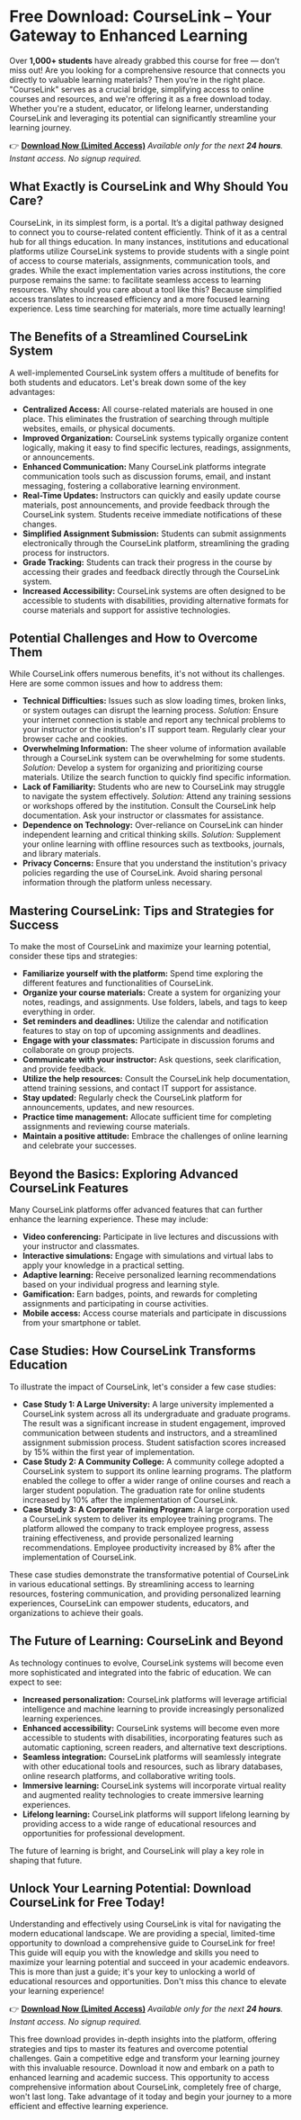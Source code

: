 # Free Download: CourseLink – Your Gateway to Enhanced Learning

Over **1,000+ students** have already grabbed this course for free — don’t miss out! Are you looking for a comprehensive resource that connects you directly to valuable learning materials? Then you’re in the right place. "CourseLink" serves as a crucial bridge, simplifying access to online courses and resources, and we're offering it as a free download today. Whether you're a student, educator, or lifelong learner, understanding CourseLink and leveraging its potential can significantly streamline your learning journey.

👉 **[Download Now (Limited Access)](https://udemywork.com/courselink)**
_Available only for the next **24 hours**. Instant access. No signup required._

## What Exactly is CourseLink and Why Should You Care?

CourseLink, in its simplest form, is a portal. It’s a digital pathway designed to connect you to course-related content efficiently. Think of it as a central hub for all things education. In many instances, institutions and educational platforms utilize CourseLink systems to provide students with a single point of access to course materials, assignments, communication tools, and grades. While the exact implementation varies across institutions, the core purpose remains the same: to facilitate seamless access to learning resources. Why should you care about a tool like this? Because simplified access translates to increased efficiency and a more focused learning experience. Less time searching for materials, more time actually learning!

## The Benefits of a Streamlined CourseLink System

A well-implemented CourseLink system offers a multitude of benefits for both students and educators. Let's break down some of the key advantages:

*   **Centralized Access:** All course-related materials are housed in one place. This eliminates the frustration of searching through multiple websites, emails, or physical documents.
*   **Improved Organization:** CourseLink systems typically organize content logically, making it easy to find specific lectures, readings, assignments, or announcements.
*   **Enhanced Communication:** Many CourseLink platforms integrate communication tools such as discussion forums, email, and instant messaging, fostering a collaborative learning environment.
*   **Real-Time Updates:** Instructors can quickly and easily update course materials, post announcements, and provide feedback through the CourseLink system. Students receive immediate notifications of these changes.
*   **Simplified Assignment Submission:** Students can submit assignments electronically through the CourseLink platform, streamlining the grading process for instructors.
*   **Grade Tracking:** Students can track their progress in the course by accessing their grades and feedback directly through the CourseLink system.
*   **Increased Accessibility:** CourseLink systems are often designed to be accessible to students with disabilities, providing alternative formats for course materials and support for assistive technologies.

## Potential Challenges and How to Overcome Them

While CourseLink offers numerous benefits, it's not without its challenges. Here are some common issues and how to address them:

*   **Technical Difficulties:** Issues such as slow loading times, broken links, or system outages can disrupt the learning process. *Solution:* Ensure your internet connection is stable and report any technical problems to your instructor or the institution's IT support team. Regularly clear your browser cache and cookies.
*   **Overwhelming Information:** The sheer volume of information available through a CourseLink system can be overwhelming for some students. *Solution:* Develop a system for organizing and prioritizing course materials. Utilize the search function to quickly find specific information.
*   **Lack of Familiarity:** Students who are new to CourseLink may struggle to navigate the system effectively. *Solution:* Attend any training sessions or workshops offered by the institution. Consult the CourseLink help documentation. Ask your instructor or classmates for assistance.
*   **Dependence on Technology:** Over-reliance on CourseLink can hinder independent learning and critical thinking skills. *Solution:* Supplement your online learning with offline resources such as textbooks, journals, and library materials.
*   **Privacy Concerns:** Ensure that you understand the institution's privacy policies regarding the use of CourseLink. Avoid sharing personal information through the platform unless necessary.

## Mastering CourseLink: Tips and Strategies for Success

To make the most of CourseLink and maximize your learning potential, consider these tips and strategies:

*   **Familiarize yourself with the platform:** Spend time exploring the different features and functionalities of CourseLink.
*   **Organize your course materials:** Create a system for organizing your notes, readings, and assignments. Use folders, labels, and tags to keep everything in order.
*   **Set reminders and deadlines:** Utilize the calendar and notification features to stay on top of upcoming assignments and deadlines.
*   **Engage with your classmates:** Participate in discussion forums and collaborate on group projects.
*   **Communicate with your instructor:** Ask questions, seek clarification, and provide feedback.
*   **Utilize the help resources:** Consult the CourseLink help documentation, attend training sessions, and contact IT support for assistance.
*   **Stay updated:** Regularly check the CourseLink platform for announcements, updates, and new resources.
*   **Practice time management:** Allocate sufficient time for completing assignments and reviewing course materials.
*   **Maintain a positive attitude:** Embrace the challenges of online learning and celebrate your successes.

## Beyond the Basics: Exploring Advanced CourseLink Features

Many CourseLink platforms offer advanced features that can further enhance the learning experience. These may include:

*   **Video conferencing:** Participate in live lectures and discussions with your instructor and classmates.
*   **Interactive simulations:** Engage with simulations and virtual labs to apply your knowledge in a practical setting.
*   **Adaptive learning:** Receive personalized learning recommendations based on your individual progress and learning style.
*   **Gamification:** Earn badges, points, and rewards for completing assignments and participating in course activities.
*   **Mobile access:** Access course materials and participate in discussions from your smartphone or tablet.

## Case Studies: How CourseLink Transforms Education

To illustrate the impact of CourseLink, let's consider a few case studies:

*   **Case Study 1: A Large University:** A large university implemented a CourseLink system across all its undergraduate and graduate programs. The result was a significant increase in student engagement, improved communication between students and instructors, and a streamlined assignment submission process. Student satisfaction scores increased by 15% within the first year of implementation.
*   **Case Study 2: A Community College:** A community college adopted a CourseLink system to support its online learning programs. The platform enabled the college to offer a wider range of online courses and reach a larger student population. The graduation rate for online students increased by 10% after the implementation of CourseLink.
*   **Case Study 3: A Corporate Training Program:** A large corporation used a CourseLink system to deliver its employee training programs. The platform allowed the company to track employee progress, assess training effectiveness, and provide personalized learning recommendations. Employee productivity increased by 8% after the implementation of CourseLink.

These case studies demonstrate the transformative potential of CourseLink in various educational settings. By streamlining access to learning resources, fostering communication, and providing personalized learning experiences, CourseLink can empower students, educators, and organizations to achieve their goals.

## The Future of Learning: CourseLink and Beyond

As technology continues to evolve, CourseLink systems will become even more sophisticated and integrated into the fabric of education. We can expect to see:

*   **Increased personalization:** CourseLink platforms will leverage artificial intelligence and machine learning to provide increasingly personalized learning experiences.
*   **Enhanced accessibility:** CourseLink systems will become even more accessible to students with disabilities, incorporating features such as automatic captioning, screen readers, and alternative text descriptions.
*   **Seamless integration:** CourseLink platforms will seamlessly integrate with other educational tools and resources, such as library databases, online research platforms, and collaborative writing tools.
*   **Immersive learning:** CourseLink systems will incorporate virtual reality and augmented reality technologies to create immersive learning experiences.
*   **Lifelong learning:** CourseLink platforms will support lifelong learning by providing access to a wide range of educational resources and opportunities for professional development.

The future of learning is bright, and CourseLink will play a key role in shaping that future.

## Unlock Your Learning Potential: Download CourseLink for Free Today!

Understanding and effectively using CourseLink is vital for navigating the modern educational landscape. We are providing a special, limited-time opportunity to download a comprehensive guide to CourseLink for free! This guide will equip you with the knowledge and skills you need to maximize your learning potential and succeed in your academic endeavors. This is more than just a guide; it's your key to unlocking a world of educational resources and opportunities. Don't miss this chance to elevate your learning experience!

👉 **[Download Now (Limited Access)](https://udemywork.com/courselink)**
_Available only for the next **24 hours**. Instant access. No signup required._

This free download provides in-depth insights into the platform, offering strategies and tips to master its features and overcome potential challenges. Gain a competitive edge and transform your learning journey with this invaluable resource. Download it now and embark on a path to enhanced learning and academic success. This opportunity to access comprehensive information about CourseLink, completely free of charge, won't last long. Take advantage of it today and begin your journey to a more efficient and effective learning experience.

